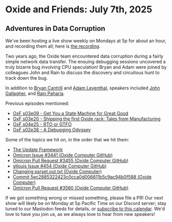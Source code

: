 # Oxide and Friends: July 7th, 2025

## Adventures in Data Corruption

We've been hosting a live show weekly on Mondays at 5p for about an hour,
and recording them all; here is
[the recording](https://youtu.be/Nq7ranhHXwA).

Two years ago, the Oxide team encountered data corruption during a fairly simple network data transfer. The ensuing debugging sessions uncovered a truly bizarre bug involving CPU speculation! Bryan and Adam were joined by colleagues John and Rain to discuss the discovery and circuitous hunt to track down the bug.

In addition to
[Bryan Cantrill](https://bsky.app/profile/bcantrill.bsky.social) and
[Adam Leventhal](https://bsky.app/profile/ahl.bsky.social),
speakers included
[John Gallagher](https://hachyderm.io/@nerdyjkg),
and
[Rain Paharia](https://bsky.app/profile/sunshowers.io).

Previous episodes mentioned:
- [OxF s03e09 - Get You a State Machine for Great Good](https://oxide-and-friends.transistor.fm/episodes/get-you-a-state-machine-for-great-good)
- [OxF s03e20 - Shipping the first Oxide rack: Tales from Manufacturing](https://oxide-and-friends.transistor.fm/episodes/tales-from-manufacturing-shipping-rack-1)
- [OxF s04e25 - RTO or GTFO](https://oxide-and-friends.transistor.fm/episodes/rto-or-gfto)
- [OxF s02e38 - A Debugging Odyssey](https://oxide-and-friends.transistor.fm/episodes/a-debugging-odyssey)

Some of the topics we hit on, in the order that we hit them:

- [The Update Framework](https://theupdateframework.io/)
- [Omicron Issue #3441 (Oxide Computer GitHub)](https://github.com/oxidecomputer/omicron/issues/3441)
- [Omicron Pull Request #3455 (Oxide Computer GitHub)](https://github.com/oxidecomputer/omicron/pull/3455)
- [stlouis Issue #454 (Oxide Computer GitHub)](https://github.com/oxidecomputer/stlouis/issues/454)
- [Changing psrset.out.txt (Oxide Computer)](https://github.com/oxidecomputer/omicron/files/12016537/changing-psrset.out.txt)
- [Commit 5ec2885322423c0cca0d006611b5c9ac94b0f588 (Oxide Computer)](https://github.com/oxidecomputer/omicron/commit/5ec2885322423c0cca0d006611b5c9ac94b0f588)
- [Omicron Pull Request #3560 (Oxide Computer GitHub)](https://github.com/oxidecomputer/omicron/pull/3560)

If we got something wrong or missed something, please file a PR!
Our next show will likely be on Monday at 5p Pacific Time on our Discord
server; stay tuned to our Mastodon feeds for details, or [subscribe to this
calendar](https://calendar.google.com/calendar/ical/c_318925f4185aa71c4524d0d6127f31058c9e21f29f017d48a0fca6f564969cd0%40group.calendar.google.com/public/basic.ics).
We'd love to have you join us, as we always love to hear from new speakers!

